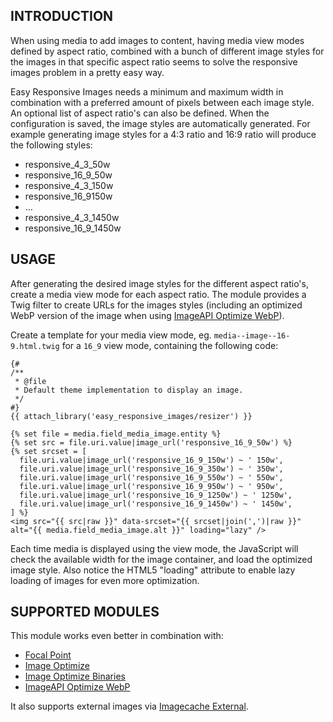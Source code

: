INTRODUCTION
------------

When using media to add images to content, having media view modes defined by
aspect ratio, combined with a bunch of different image styles for the images in
that specific aspect ratio seems to solve the responsive images problem in a
pretty easy way.

Easy Responsive Images needs a minimum and maximum width in combination with a
preferred amount of pixels between each image style. An optional list of aspect
ratio's can also be defined. When the configuration is saved, the image styles
are automatically generated. For example generating image styles for a 4:3
ratio and 16:9 ratio will produce the following styles:

* responsive_4_3_50w
* responsive_16_9_50w
* responsive_4_3_150w
* responsive_16_9150w
* …
* responsive_4_3_1450w
* responsive_16_9_1450w


USAGE
------------

After generating the desired image styles for the different aspect ratio's,
create a media view mode for each aspect ratio. The module provides a Twig
filter to create URLs for the images styles (including an optimized WebP
version of the image when using
[ImageAPI Optimize WebP](https://www.drupal.org/project/imageapi_optimize_webp)).

Create a template for your media view mode, eg. `media--image--16-9.html.twig`
for a `16_9` view mode, containing the following code:

```
{#
/**
 * @file
 * Default theme implementation to display an image.
 */
#}
{{ attach_library('easy_responsive_images/resizer') }}

{% set file = media.field_media_image.entity %}
{% set src = file.uri.value|image_url('responsive_16_9_50w') %}
{% set srcset = [
  file.uri.value|image_url('responsive_16_9_150w') ~ ' 150w',
  file.uri.value|image_url('responsive_16_9_350w') ~ ' 350w',
  file.uri.value|image_url('responsive_16_9_550w') ~ ' 550w',
  file.uri.value|image_url('responsive_16_9_950w') ~ ' 950w',
  file.uri.value|image_url('responsive_16_9_1250w') ~ ' 1250w',
  file.uri.value|image_url('responsive_16_9_1450w') ~ ' 1450w',
] %}
<img src="{{ src|raw }}" data-srcset="{{ srcset|join(',')|raw }}" alt="{{ media.field_media_image.alt }}" loading="lazy" />

```

Each time media is displayed using the view mode, the JavaScript will check the
available width for the image container, and load the optimized image style.
Also notice the HTML5 "loading" attribute to enable lazy loading of images for
even more optimization.

SUPPORTED MODULES
------------

This module works even better in combination with:
* [Focal Point](https://www.drupal.org/project/focal_point)
* [Image Optimize](https://www.drupal.org/project/imageapi_optimize)
* [Image Optimize Binaries](https://www.drupal.org/project/imageapi_optimize_binaries)
* [ImageAPI Optimize WebP](https://www.drupal.org/project/imageapi_optimize_webp)

It also supports external images via [Imagecache External](https://www.drupal.org/project/imagecache_external).
